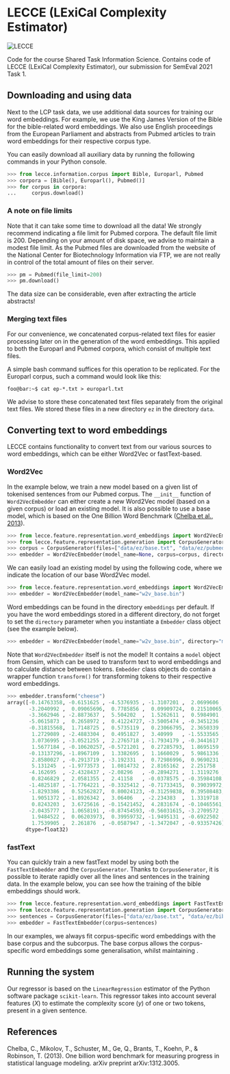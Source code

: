# LECCE (LExiCal Complexity Estimator)

![LECCE](https://github.com/leonwetzel/LECCE/workflows/LECCE/badge.svg?branch=master)

Code for the course Shared Task Information Science. Contains code of
LECCE (LExiCal Complexity Estimator), our submission for SemEval 2021 Task 1.

## Downloading and using data

Next to the LCP task data, we use additional data sources for training our
word embeddings. For example, we use the King James Version of the
 Bible for the bible-related word embeddings. We also use English proceedings
 from the European Parliament and abstracts from Pubmed articles to train
 word embeddings for their respective corpus type.
 
 You can easily download all auxiliary data by running the following commands
 in your Python console.
 
 ```python
>>> from lecce.information.corpus import Bible, Europarl, Pubmed
>>> corpora = [Bible(), Europarl(), Pubmed()]
>>> for corpus in corpora:
...     corpus.download()
```

### A note on file limits

Note that it can take some time to download all the data! We strongly
recommend indicating a file limit for Pubmed corpora. The default file
limit is 200. Depending on your amount of disk space, we advise to
maintain a modest file limit. As the Pubmed files are downloaded
from the website of the National Center for Biotechnology Information
 via FTP, we are not really in control of the total amount of files on
 their server.

```python
>>> pm = Pubmed(file_limit=200)
>>> pm.download()
```

The data size can be considerable, even after extracting the article abstracts!

### Merging text files

For our convenience, we concatenated corpus-related text files for easier
processing later on in the generation of the word embeddings. This applied to
both the Europarl and Pubmed corpora, which consist of multiple text files.

A simple bash command suffices for this operation to be replicated. For the
Europarl corpus, such a command would look like this:

```shell
foo@bar:~$ cat ep-*.txt > europarl.txt
```

We advise to store these concatenated text files separately from the original
text files. We stored these files in a new directory `ez` in the directory `data`.

## Converting text to word embeddings

LECCE contains functionality to convert text from our various sources
to word embeddings, which can be either Word2Vec or fastText-based.

### Word2Vec

In the example below,
  we train a new model based on a given list of tokenised sentences from our
  Pubmed corpus. The ```__init__``` function of ```Word2VecEmbedder```
can either create a new Word2Vec model (based on a given corpus) or load an
 existing model. It is also possible to use a base model, which is based on the
One Billion Word Benchmark ([Chelba et al., 2013](https://arxiv.org/abs/1312.3005)).

```python
>>> from lecce.feature.representation.word_embeddings import Word2VecEmbedder
>>> from lecce.feature.representation.generation import CorpusGenerator
>>> corpus = CorpusGenerator(files=["data/ez/base.txt", "data/ez/pubmed.txt"])
>>> embedder = Word2VecEmbedder(model_name=None, corpus=corpus, directory="embeddings")
```
We can easily load an existing model by using the following code, where we 
indicate the location of our base Word2Vec model.

```python
>>> from lecce.feature.representation.word_embeddings import Word2VecEmbedder
>>> embedder = Word2VecEmbedder(model_name="w2v_base.bin")
```

Word embeddings can be found in the directory ``embeddings`` per default. If
you have the word embeddings stored in a different directory, do not forget to
set the `directory` parameter when you instantiate a `Embedder` class object
(see the example below).

```python
>>> embedder = Word2VecEmbedder(model_name="w2v_base.bin", directory="my_embeddings")
```

Note that `Word2VecEmbedder` itself is not the model! It contains a `model` object
from Gensim, which can be used to transform text to word embeddings and to
calculate distance between tokens. `Embedder` class objects do contain a wrapper
function ``transform()`` for transforming tokens to their respective word embeddings.

```python
>>> embedder.transform("cheese")
array([-0.14763358, -0.6151625 , -4.5376935 , -1.3107201 ,  2.0699606 ,
       -3.2040992 ,  0.09065696,  0.7785856 ,  0.09909724,  0.21510065,
       -3.3662946 , -2.8873637 ,  5.504202  ,  1.5262611 ,  0.5984901 ,
       -5.0615873 ,  0.2658972 ,  0.41224727, -3.5005474 , -0.3451236 ,
       -0.31815568,  1.7148725 ,  0.5735119 ,  0.23066795,  2.3650339 ,
        1.2729089 , -2.4883304 ,  0.4951827 ,  3.40999   , -1.5533565 ,
        3.0736995 , -3.0521255 ,  2.2765718 , -1.7934179 , -0.3441617 ,
        1.5677184 , -0.10620257, -0.5721201 ,  0.27285793,  1.8695159 ,
       -0.13137296, -1.8967109 ,  1.3382695 ,  1.1660029 ,  5.9861336 ,
        2.8580027 , -0.2913719 , -3.192331  ,  0.72986996,  0.9690231 ,
        5.131245  , -1.9773573 ,  1.0814732 ,  2.8165162 ,  2.251758  ,
       -4.162695  , -2.4328437 , -2.08296   , -0.2894271 ,  1.3119276 ,
        0.8246829 ,  2.0581355 ,  2.41158   , -0.0378575 , -0.35984108,
       -1.4825187 , -1.7764221 , -0.3325412 , -0.71733415,  0.39039972,
       -1.8293386 ,  0.52562827,  0.80024123, -0.31259838,  0.39508483,
        1.9051372 , -1.8926342 ,  3.06406   , -2.234383  ,  1.3319718 ,
        0.8243203 ,  3.6725616 , -0.15421452,  4.2831674 , -0.10465561,
       -2.0435777 ,  1.0658191 , -0.87454593, -0.56031615, -3.2709572 ,
        1.9484522 ,  0.06203973,  0.39959732, -1.9495131 , -0.6922502 ,
        1.7539905 ,  2.261876  , -0.0587947 , -1.3472047 , -0.93357426],
      dtype=float32)
```

### fastText

You can quickly train a new fastText model by using both the
``FastTextEmbedder`` and the `CorpusGenerator`. Thanks to `CorpusGenerator`, it
is possible to iterate rapidly over all the lines and sentences in the training
data. In the example below, you can see how the training of the bible embeddings
should work.

```python
>>> from lecce.feature.representation.word_embeddings import FastTextEmbedder
>>> from lecce.feature.representation.generation import CorpusGenerator
>>> sentences = CorpusGenerator(files=["data/ez/base.txt", "data/ez/bible.txt"])
>>> embedder = FastTextEmbedder(corpus=sentences)
```

In our examples, we always fit corpus-specific word embeddings with the base
corpus and the subcorpus. The base corpus allows the corpus-specific word
embeddings some generalisation, whilst maintaining .

## Running the system

Our regressor is based on the `LinearRegression` estimator of the Python
software package `scikit-learn`. This regressor takes into account several
features ($X$) to estimate the complexity score ($y$) of one or two tokens, present in
a given sentence.

## References

Chelba, C., Mikolov, T., Schuster, M., Ge, Q., Brants, T., Koehn, P., & Robinson, T. (2013). One billion word benchmark for measuring progress in statistical language modeling. arXiv preprint arXiv:1312.3005.

